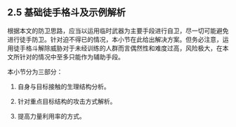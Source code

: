 ## 2.5 基础徒手格斗及示例解析

根据本文的防卫思路，应当以运用临时武器为主要手段进行自卫，尽一切可能避免进行徒手防卫。针对迫不得已的情况，本小节在此给出解决方案。但务必注意，运用徒手格斗解除威胁对于未经训练的人群而言偶然性和难度过高，风险极大，在本文所针对的情况中至多只能作为辅助手段。

本小节分为三部分：

1. 自身与目标接触的生理结构分析。

2. 针对重点目标结构的攻击方式解析。

3. 提高力量利用率的方式。
